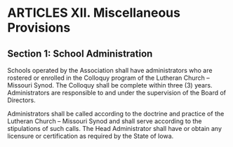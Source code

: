 # ARTICLES XII. Miscellaneous Provisions

## Section 1: School Administration

Schools operated by the Association shall have administrators who are rostered or enrolled in the Colloquy program of the Lutheran Church – Missouri Synod. The Colloquy shall be complete within three (3) years. 
Administrators are responsible to and under the supervision of the Board of Directors. 

Administrators shall be called according to the doctrine and practice of the Lutheran Church – Missouri Synod and shall serve according to the stipulations of such calls. 
The Head Administrator shall have or obtain any licensure or certification as required by the State of Iowa.